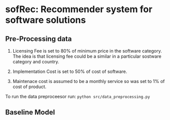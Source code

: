 # sofRec: Recommender system for software solutions

## Pre-Processing data
1. Licensing Fee is set to 80% of minimum price in the software category. The idea is that licensing fee could be a similar in a particular sostware category and country.

2. Implementation Cost is set to 50% of cost of software.

3. Maintenace cost is assumed to be a monthly service so was set to 1% of cost of product.

To run the data preproceesor run:
```python src/data_preprocessing.py ```

## Baseline Model
